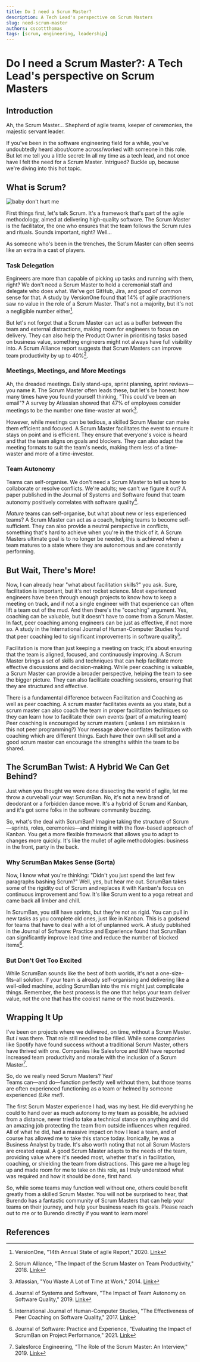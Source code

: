 ```yaml
---
title: Do I need a Scrum Master?
description: A Tech Lead's perspective on Scrum Masters
slug: need-scrum-master
authors: cscottthomas
tags: [scrum, engineering, leadership]
---
```


# Do I need a Scrum Master?: A Tech Lead's perspective on Scrum Masters

## Introduction
Ah, the Scrum Master... Shepherd of agile teams, keeper of ceremonies, the majestic servant leader. 

If you've been in the software engineering field for a while, you've undoubtedly heard about/come across/worked with someone in this role. But let me tell you a little secret: In all my time as a tech lead, and not once have I felt the need for a Scrum Master. Intrigued? Buckle up, because we're diving into this hot topic.

<!--truncate-->

## What is Scrum?

![baby don't hurt me](./images/2023-09-05-Scrum-Master-Myth/whatisscrum.gif)

First things first, let's talk Scrum. It's a framework that's part of the agile methodology, aimed at delivering high-quality software. The Scrum Master is the facilitator, the one who ensures that the team follows the Scrum rules and rituals. Sounds important, right? Well...

As someone who's been in the trenches, the Scrum Master can often seems like an extra in a cast of players.

### Task Delegation
Engineers are more than capable of picking up tasks and running with them, right? We don't need a Scrum Master to hold a ceremonial staff and delegate who does what. We've got GitHub, Jira, and good ol' common sense for that. A study by VersionOne found that 14% of agile practitioners saw no value in the role of a Scrum Master. That's not a majority, but it's not a negligible number either[^1^].

But let's not forget that a Scrum Master can act as a buffer between the team and external distractions, making room for engineers to focus on delivery. They can also help the Product Owner in prioritising tasks based on business value, something engineers might not always have full visibility into. A Scrum Alliance report suggests that Scrum Masters can improve team productivity by up to 40%[^2^].

### Meetings, Meetings, and More Meetings
Ah, the dreaded meetings. Daily stand-ups, sprint planning, sprint reviews—you name it. The Scrum Master often leads these, but let's be honest: how many times have you found yourself thinking, "This could've been an email"? A survey by Atlassian showed that 47% of employees consider meetings to be the number one time-waster at work[^3^].

However, while meetings can be tedious, a skilled Scrum Master can make them efficient and focused. A Scrum Master facilitates the event to ensure it stays on point and is efficient. They ensure that everyone's voice is heard and that the team aligns on goals and blockers. They can also adapt the meeting formats to suit the team's needs, making them less of a time-waster and more of a time-investor.

### Team Autonomy
Teams can self-organise. We don't need a Scrum Master to tell us how to collaborate or resolve conflicts. We're adults; we can't we figure it out? A paper published in the Journal of Systems and Software found that team autonomy positively correlates with software quality[^4^].

_Mature_ teams can self-organise, but what about new or less experienced teams? A Scrum Master can act as a coach, helping teams to become self-sufficient. They can also provide a neutral perspective in conflicts, something that's hard to achieve when you're in the thick of it. A Scrum Masters ultimate goal is to no longer be needed, this is achieved when a team matures to a state where they are autonomous and are constantly performing.

## But Wait, There's More!
Now, I can already hear "what about facilitation skills?" you ask. Sure, facilitation is important, but it's not rocket science. Most experienced engineers have been through enough projects to know how to keep a meeting on track, and if not a single engineer with that experience can often lift a team out of the mud.
And then there's the "coaching" argument. Yes, coaching can be valuable, but it doesn't have to come from a Scrum Master. In fact, peer coaching among engineers can be just as effective, if not more so. A study in the International Journal of Human-Computer Studies found that peer coaching led to significant improvements in software quality[^5^].

Facilitation is more than just keeping a meeting on track; it's about ensuring that the team is aligned, focused, and continuously improving. A Scrum Master brings a set of skills and techniques that can help facilitate more effective discussions and decision-making.
While peer coaching is valuable, a Scrum Master can provide a broader perspective, helping the team to see the bigger picture. They can also facilitate coaching sessions, ensuring that they are structured and effective.

There is a fundamental difference between Facilitation and Coaching as well as peer coaching. A scrum master facilitates events as you state, but a scrum master can also coach the team in proper facilitation techniques so they can learn how to facilitate their own events (part of a maturing team) Peer coaching is encouraged by scrum masters ( unless I am mistaken is this not peer programming?) Your message above conflates facilitation with coaching which are different things. Each have their own skill set and a good scrum master can encourage the strengths within the team to be shared.

## The ScrumBan Twist: A Hybrid We Can Get Behind?
Just when you thought we were done dissecting the world of agile, let me throw a curveball your way: ScrumBan. No, it's not a new brand of deodorant or a forbidden dance move. It's a hybrid of Scrum and Kanban, and it's got some folks in the software community buzzing.

So, what's the deal with ScrumBan? Imagine taking the structure of Scrum—sprints, roles, ceremonies—and mixing it with the flow-based approach of Kanban. You get a more flexible framework that allows you to adapt to changes more quickly. It's like the mullet of agile methodologies: business in the front, party in the back.

### Why ScrumBan Makes Sense (Sorta)
Now, I know what you're thinking: "Didn't you just spend the last few paragraphs bashing Scrum?" Well, yes, but hear me out. ScrumBan takes some of the rigidity out of Scrum and replaces it with Kanban's focus on continuous improvement and flow. It's like Scrum went to a yoga retreat and came back all limber and chill.

In ScrumBan, you still have sprints, but they're not as rigid. You can pull in new tasks as you complete old ones, just like in Kanban. This is a godsend for teams that have to deal with a lot of unplanned work. A study published in the Journal of Software: Practice and Experience found that ScrumBan can significantly improve lead time and reduce the number of blocked items[^6^].

### But Don't Get Too Excited
While ScrumBan sounds like the best of both worlds, it's not a one-size-fits-all solution. If your team is already self-organising and delivering like a well-oiled machine, adding ScrumBan into the mix might just complicate things. Remember, the best process is the one that helps your team deliver value, not the one that has the coolest name or the most buzzwords.

## Wrapping It Up
I've been on projects where we delivered, on time, without a Scrum Master. But _*I*_ was there.  That role still needed to be filled.  While some companies like Spotify have found success without a traditional Scrum Master, others have thrived with one. Companies like Salesforce and IBM have reported increased team productivity and morale with the inclusion of a Scrum Master[^7^].

So, do we really need Scrum Masters? _*Yes!*_  
Teams can—and do—function perfectly well without them, but those teams are often experienced functioning as a team or helmed by someone experienced _(Like me!)_.  

The first Scrum Master experience I had, was my best.  He did everything he could to hand over as much autonomy to my team as possible, he advised from a distance, never tried to take a technical stance on anything and did an amazing job protecting the team from outside influences when required.  All of what he did, had a massive impact on how I lead a team, and of course has allowed me to take this stance today. Ironically, he was a Business Analyst by trade.
It's also worth noting that not all Scrum Masters are created equal. A good Scrum Master adapts to the needs of the team, providing value where it's needed most, whether that's in facilitation, coaching, or shielding the team from distractions. This gave me a huge leg up and made room for me to take on this role, as I truly understood what was required and how it should be done, first hand.  

So, while some teams may function well without one, others could benefit greatly from a skilled Scrum Master.  You will not be surprised to hear, that Burendo has a fantastic community of Scrum Masters that can help your teams on their journey, and help your business reach its goals.  Please reach out to me or to Burendo directly if you want to learn more!

## References
[^1^]: VersionOne, "14th Annual State of agile Report," 2020. [Link](https://www.stateofagile.com/#ufh-i-521251909-14th-annual-state-of-agile-report/555091)  
[^2^]: Scrum Alliance, "The Impact of the Scrum Master on Team Productivity," 2018. [Link](https://www.scrumalliance.org/)  
[^3^]: Atlassian, "You Waste A Lot of Time at Work," 2014. [Link](https://www.atlassian.com/time-wasting-at-work-infographic)  
[^4^]: Journal of Systems and Software, "The Impact of Team Autonomy on Software Quality," 2019. [Link](https://www.sciencedirect.com/science/article/pii/S0164121219301272)  
[^5^]: International Journal of Human-Computer Studies, "The Effectiveness of Peer Coaching on Software Quality," 2017. [Link](https://www.sciencedirect.com/science/article/pii/S1071581917300987)  
[^6^]: Journal of Software: Practice and Experience, "Evaluating the Impact of ScrumBan on Project Performance," 2021. [Link](https://onlinelibrary.wiley.com/doi/full/10.1002/spe.2900)  
[^7^]: Salesforce Engineering, "The Role of the Scrum Master: An Interview," 2019. [Link](https://engineering.salesforce.com/the-role-of-the-scrum-master-an-interview-5c3c37391367)  
